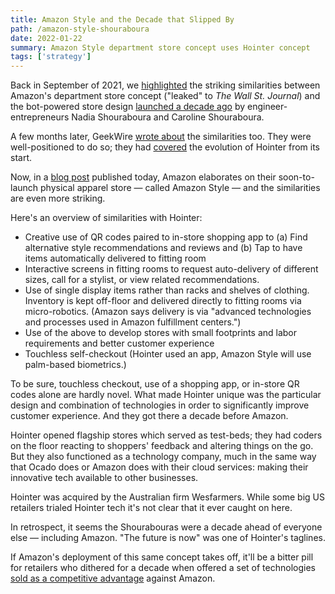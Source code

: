 ```yaml
---
title: Amazon Style and the Decade that Slipped By
path: /amazon-style-shouraboura
date: 2022-01-22
summary: Amazon Style department store concept uses Hointer concept
tags: ['strategy']
---
```


Back in September of 2021, we <a href="https://www.signalfox.org/amazon-department-stores/">highlighted</a> the striking similarities between Amazon's department store concept ("leaked" to <em>The Wall St. Journal</em>) and the bot-powered store design <a href="/amazon-department-stores">launched a decade ago</a> by engineer-entrepreneurs Nadia Shouraboura and Caroline Shouraboura.

A few months later, GeekWire <a href="https://www.geekwire.com/2022/amazon-to-try-another-tech-infused-retail-concept-with-amazon-style-its-first-physical-fashion-store/" target="blank">wrote about</a> the similarities too. They were well-positioned to do so; they had <a href="https://www.geekwire.com/2012/hointer-robot-jeans-clothing-apparel-store-startup/" target="blank">covered</a> the evolution of Hointer from its start.

Now, in a <a href="https://www.aboutamazon.com/news/retail/amazon-reimagines-in-store-shopping-with-amazon-style" target="blank">blog post</a> published today, Amazon elaborates on their soon-to-launch physical apparel store — called Amazon Style — and the similarities are even more striking.

Here's an overview of similarities with Hointer:

* Creative use of QR codes paired to in-store shopping app to (a) Find alternative style recommendations and reviews and (b) Tap to have items automatically delivered to fitting room
* Interactive screens in fitting rooms to request auto-delivery of different sizes, call for a stylist, or view related recommendations.
* Use of single display items rather than racks and shelves of clothing. Inventory is kept off-floor and delivered directly to fitting rooms via micro-robotics. (Amazon says delivery is via "advanced technologies and processes used in Amazon fulfillment centers.")
* Use of the above to develop stores with small footprints and labor requirements and better customer experience
* Touchless self-checkout (Hointer used an app, Amazon Style will use palm-based biometrics.)

To be sure, touchless checkout, use of a shopping app, or in-store QR codes alone are hardly novel. What made Hointer unique was the particular design and  combination of technologies in order to significantly improve customer experience. And they got there a decade before Amazon.

Hointer opened flagship stores which served as test-beds; they had coders on the floor reacting to shoppers' feedback and altering things on the go. But they also functioned as a technology company, much in the same way that Ocado does or Amazon does with their cloud services: making their innovative tech available to other businesses.

Hointer was acquired by the Australian firm Wesfarmers. While some big US retailers trialed Hointer tech it's not clear that it ever caught on here. 

In retrospect, it seems the Shourabouras were a decade ahead of everyone else — including Amazon. "The future is now" was one of Hointer's taglines. 
 
If Amazon's deployment of this same concept takes off, it'll be a bitter pill for retailers who dithered for a decade when offered a set of technologies <a href="https://www.wired.com/2013/04/store-of-the-future/" target="blank">sold as a competitive advantage</a> against Amazon. 
